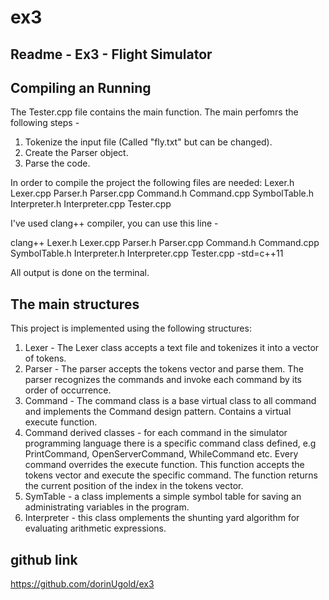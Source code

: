 # ex3
Readme - Ex3 - Flight Simulator
-------------------------------

Compiling an Running
--------------------

The Tester.cpp file contains the main function.
The main perfomrs the following steps - 
1. Tokenize the input file (Called "fly.txt" but can be changed).
2. Create the Parser object.
3. Parse the code.

In order to compile the project the following files are needed:
Lexer.h
Lexer.cpp
Parser.h
Parser.cpp
Command.h
Command.cpp
SymbolTable.h
Interpreter.h
Interpreter.cpp
Tester.cpp

I've used clang++ compiler, you can use this line - 

clang++ Lexer.h Lexer.cpp Parser.h Parser.cpp Command.h Command.cpp SymbolTable.h Interpreter.h Interpreter.cpp Tester.cpp -std=c++11

All output is done on the terminal.

The main structures
-------------------
This project is implemented using the following structures:
1. Lexer - The Lexer class accepts a text file and tokenizes it into a vector of tokens.
2. Parser - The parser accepts the tokens vector and parse them. The parser recognizes the commands and invoke each command by its order of occurrence.
3. Command - The command class is a base virtual class to all command and implements the Command design pattern. Contains a virtual execute function.
4. Command derived classes - for each command in the simulator programming language there is a specific command class defined, e.g PrintCommand, OpenServerCommand, WhileCommand etc.
Every command overrides the execute function. This function accepts the tokens vector and execute the specific command. The function returns the current position of the index in the tokens vector.
5. SymTable - a class implements a simple symbol table for saving an administrating variables in the program.
6. Interpreter - this class omplements the shunting yard algorithm for evaluating arithmetic expressions.

github link
-----------
https://github.com/dorinUgold/ex3
